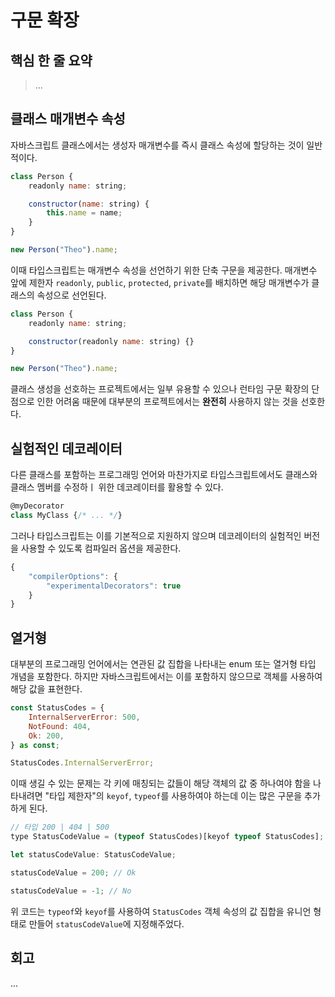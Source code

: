 # 구문 확장

## 핵심 한 줄 요약

> ...

## 클래스 매개변수 속성

자바스크립트 클래스에서는 생성자 매개변수를 즉시 클래스 속성에 할당하는 것이 일반적이다.

```javascript
class Person {
    readonly name: string;

    constructor(name: string) {
        this.name = name;
    }
}

new Person("Theo").name;
```

이때 타입스크립트는 매개변수 속성을 선언하기 위한 단축 구문을 제공한다. 매개변수 앞에 제한자 `readonly`, `public`, `protected`, `private`를 배치하면 해당 매개변수가 클래스의 속성으로 선언된다.

```javascript
class Person {
    readonly name: string;

    constructor(readonly name: string) {}
}

new Person("Theo").name;
```

클래스 생성을 선호하는 프로젝트에서는 일부 유용할 수 있으나 런타임 구문 확장의 단점으로 인한 어려움 때문에 대부분의 프로젝트에서는 **완전히** 사용하지 않는 것을 선호한다.

## 실험적인 데코레이터

다른 클래스를 포함하는 프로그래밍 언어와 마찬가지로 타입스크립트에서도 클래스와 클래스 멤버를 수정하ㅣ 위한 데코레이터를 활용할 수 있다.

```javascript
@myDecorator
class MyClass {/* ... */}
```

그러나 타입스크립트는 이를 기본적으로 지원하지 않으며 데코레이터의 실험적인 버전을 사용할 수 있도록 컴파일러 옵션을 제공한다.

```javascript
{
    "compilerOptions": {
        "experimentalDecorators": true
    }
}
```

## 열거형

대부분의 프로그래밍 언어에서는 연관된 값 집합을 나타내는 enum 또는 열거형 타입 개념을 포함한다. 하지만 자바스크립트에서는 이를 포함하지 않으므로 객체를 사용하여 해당 값을 표현한다.

```javascript
const StatusCodes = {
    InternalServerError: 500,
    NotFound: 404,
    Ok: 200,
} as const;

StatusCodes.InternalServerError;
```

이때 생길 수 있는 문제는 각 키에 매칭되는 값들이 해당 객체의 값 중 하나여야 함을 나타내려면 "타입 제한자"의 `keyof`, `typeof`를 사용하여야 하는데 이는 많은 구문을 추가하게 된다.

```javascript
// 타입 200 | 404 | 500
type StatusCodeValue = (typeof StatusCodes)[keyof typeof StatusCodes];

let statusCodeValue: StatusCodeValue;

statusCodeValue = 200; // Ok

statusCodeValue = -1; // No
```

위 코드는 `typeof`와 `keyof`를 사용하여 `StatusCodes` 객체 속성의 값 집합을 유니언 형태로 만들어 `statusCodeValue`에 지정해주었다.



## 회고

...